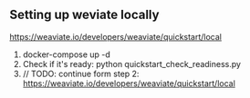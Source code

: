 ## Setting up weviate locally
https://weaviate.io/developers/weaviate/quickstart/local

1. docker-compose up -d
2. Check if it's ready: python quickstart_check_readiness.py
3. // TODO: continue form step 2: https://weaviate.io/developers/weaviate/quickstart/local
